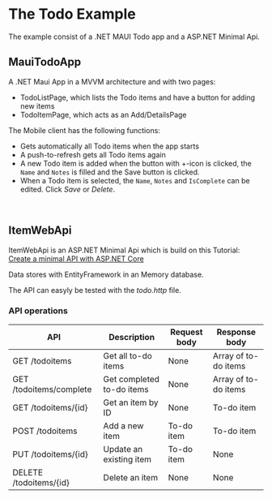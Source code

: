# The Todo Example

The example consist of a .NET MAUI Todo app and a ASP.NET Minimal Api.

## MauiTodoApp
A .NET Maui App in a MVVM architecture and with two pages: 
- TodoListPage, which lists the Todo items and have a button for adding new items
- TodoItemPage, which acts as an Add/DetailsPage

The Mobile client has the following functions:

- Gets automatically all Todo items when the app starts
- A push-to-refresh gets all Todo items again
- A new Todo item is added when the button with +-icon is clicked, the `Name` and `Notes` is filled and the Save button is clicked.
- When a Todo item is selected, the `Name`, `Notes` and `IsComplete` can be edited. Click *Save* or *Delete*.


&nbsp;

## ItemWebApi

ItemWebApi is an ASP.NET Minimal Api which is build on this Tutorial: [Create a minimal API with ASP.NET Core](https://learn.microsoft.com/en-us/aspnet/core/tutorials/min-web-api?view=aspnetcore-7.0&tabs=visual-studio)

Data stores with EntityFramework in an Memory database.

The API can easyly be tested with the *todo.http* file.

### API operations

| API                     | Description               | Request body | Response body        |
|-------------------------|---------------------------|--------------|----------------------|
| GET /todoitems          | Get all to-do items       | None         | Array of to-do items |
| GET /todoitems/complete | Get completed to-do items | None         | Array of to-do items |
| GET /todoitems/{id}     | Get an item by ID         | None         | To-do item           |
| POST /todoitems         | Add a new item            | To-do item   | To-do item           |
| PUT /todoitems/{id}     | Update an existing item   | To-do item   | None                 |
| DELETE /todoitems/{id}  | Delete an item            | None         | None                 |
